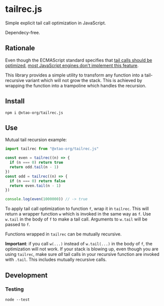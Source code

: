# tailrec.js

Simple explicit tail call optimization in JavaScript.

Dependecy-free.

## Rationale

Even though the ECMAScript standard specifies that [tail calls should be optimized](https://262.ecma-international.org/6.0/#sec-preparefortailcall), [most JavaScript engines don't implement this feature](http://kangax.github.io/compat-table/es6).

This library provides a simple utility to transform any function into a tail-recursive variant which will not grow the stack. This is achieved by wrapping the function into a trampoline which handles the recursion.

## Install

```
npm i @xtao-org/tailrec.js
```

## Use

Mutual tail recursion example:

```js
import tailrec from "@xtao-org/tailrec.js"

const even = tailrec((n) => {
  if (n === 0) return true
  return odd.tail(n - 1)
})
const odd = tailrec((n) => {
  if (n === 0) return false
  return even.tail(n - 1)
})

console.log(even(1000000)) // -> true
```

To apply tail call optimization to function `f`, wrap it in `tailrec`. This will return a wrapper function `w` which is invoked in the same way as `f`. Use `w.tail` in the body of `f` to make a tail call. Arguments to `w.tail` will be passed to `f`.

Functions wrapped in `tailrec` can be mutually recursive.

**Important**: if you call `w(...)` instead of `w.tail(...)` in the body of `f`, the optimization will not work. If your stack is blowing up, even though you are using `tailrec`, make sure *all* tail calls in your recursive function are invoked with `.tail`. This includes mutually recursive calls.

## Development

### Testing

```
node --test
```

